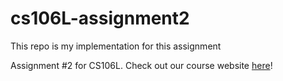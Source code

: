 # cs106L-assignment2

This repo is my implementation for this assignment

Assignment #2 for CS106L. Check out our course website [here](http://cs106l.stanford.edu)!

